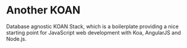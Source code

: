 Another KOAN
============

Database agnostic KOAN Stack, which is a boilerplate providing a nice starting point for JavaScript web development with Koa, AngularJS and Node.js.

